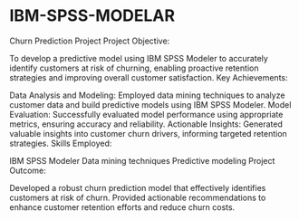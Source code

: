 # IBM-SPSS-MODELAR
Churn Prediction Project
Project Objective:

To develop a predictive model using IBM SPSS Modeler to accurately identify customers at risk of churning, enabling proactive retention strategies and improving overall customer satisfaction.
Key Achievements:

Data Analysis and Modeling: Employed data mining techniques to analyze customer data and build predictive models using IBM SPSS Modeler.
Model Evaluation: Successfully evaluated model performance using appropriate metrics, ensuring accuracy and reliability.
Actionable Insights: Generated valuable insights into customer churn drivers, informing targeted retention strategies.
Skills Employed:

IBM SPSS Modeler
Data mining techniques
Predictive modeling
Project Outcome:

Developed a robust churn prediction model that effectively identifies customers at risk of churn.
Provided actionable recommendations to enhance customer retention efforts and reduce churn costs.
